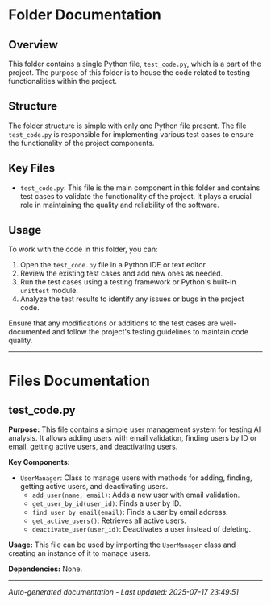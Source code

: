 # Folder Documentation

## Overview
This folder contains a single Python file, `test_code.py`, which is a part of the project. The purpose of this folder is to house the code related to testing functionalities within the project.

## Structure
The folder structure is simple with only one Python file present. The file `test_code.py` is responsible for implementing various test cases to ensure the functionality of the project components.

## Key Files
- `test_code.py`: This file is the main component in this folder and contains test cases to validate the functionality of the project. It plays a crucial role in maintaining the quality and reliability of the software.

## Usage
To work with the code in this folder, you can:
1. Open the `test_code.py` file in a Python IDE or text editor.
2. Review the existing test cases and add new ones as needed.
3. Run the test cases using a testing framework or Python's built-in `unittest` module.
4. Analyze the test results to identify any issues or bugs in the project code.

Ensure that any modifications or additions to the test cases are well-documented and follow the project's testing guidelines to maintain code quality.

---

# Files Documentation

## test_code.py

**Purpose:** This file contains a simple user management system for testing AI analysis. It allows adding users with email validation, finding users by ID or email, getting active users, and deactivating users.

**Key Components:**
- `UserManager`: Class to manage users with methods for adding, finding, getting active users, and deactivating users.
  - `add_user(name, email)`: Adds a new user with email validation.
  - `get_user_by_id(user_id)`: Finds a user by ID.
  - `find_user_by_email(email)`: Finds a user by email address.
  - `get_active_users()`: Retrieves all active users.
  - `deactivate_user(user_id)`: Deactivates a user instead of deleting.

**Usage:** This file can be used by importing the `UserManager` class and creating an instance of it to manage users.

**Dependencies:** None.

---
*Auto-generated documentation - Last updated: 2025-07-17 23:49:51*
